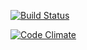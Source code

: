 [![Build Status](https://travis-ci.org/stereolux/sensorsbox-rpi.svg)](https://travis-ci.org/stereolux/sensorsbox-rpi)

[![Code Climate](https://codeclimate.com/github/stereolux/sensorsbox-rpi/coverage.png)](https://codeclimate.com/github/stereolux/sensorsbox-rpi)
